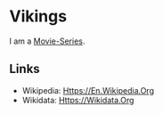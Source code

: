 # Vikings

I am a [Movie-Series](200300003.md).

## Links

- Wikipedia: [Https://En.Wikipedia.Org](https://en.wikipedia.org/wiki/Vikings_(TV_series))
- Wikidata: [Https://Wikidata.Org](https://wikidata.org/wiki/Q2579463)
